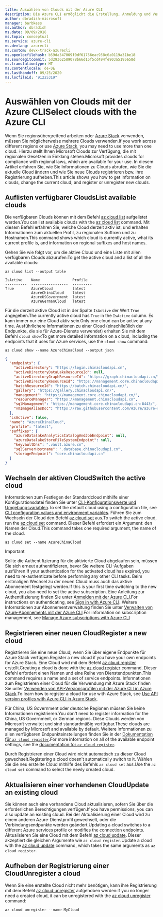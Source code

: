 ```yaml
---
title: Auswählen von Clouds mit der Azure CLI
description: Die Azure CLI ermöglicht die Erstellung, Anmeldung und Verwaltung von bzw. bei mehreren Clouds.
author: dbradish-microsoft
manager: barbkess
ms.author: dbradish
ms.date: 09/09/2018
ms.topic: conceptual
ms.service: azure-cli
ms.devlang: azurecli
ms.custom: devx-track-azurecli
ms.openlocfilehash: b59da347069f0df61756eac958c6a0119a31be18
ms.sourcegitcommit: 5d29362589078b66d15f5cd494fe903a5195658d
ms.translationtype: HT
ms.contentlocale: de-DE
ms.lasthandoff: 09/25/2020
ms.locfileid: "91225319"
---
```

# <a name="select-clouds-with-the-azure-cli"></a><span data-ttu-id="b0ceb-103">Auswählen von Clouds mit der Azure CLI</span><span class="sxs-lookup"><span data-stu-id="b0ceb-103">Select clouds with the Azure CLI</span></span>

<span data-ttu-id="b0ceb-104">Wenn Sie regionsübergreifend arbeiten oder [Azure Stack](/azure/azure-stack/user/) verwenden, müssen Sie möglicherweise mehrere Clouds verwenden.</span><span class="sxs-lookup"><span data-stu-id="b0ceb-104">If you work across different regions or use [Azure Stack](/azure/azure-stack/user/), you may need to use more than one cloud.</span></span> <span data-ttu-id="b0ceb-105">Hierzu stellt Ihnen Microsoft Clouds zur Verfügung, die mit regionalen Gesetzen in Einklang stehen.</span><span class="sxs-lookup"><span data-stu-id="b0ceb-105">Microsoft provides clouds for compliance with regional laws, which are available for your use.</span></span> <span data-ttu-id="b0ceb-106">In diesem Artikel erfahren Sie, wie Sie Informationen zu Clouds abrufen, wie Sie die aktuelle Cloud ändern und wie Sie neue Clouds registrieren bzw. ihre Registrierung aufheben.</span><span class="sxs-lookup"><span data-stu-id="b0ceb-106">This article shows you how to get information on clouds, change the current cloud, and register or unregister new clouds.</span></span>

## <a name="list-available-clouds"></a><span data-ttu-id="b0ceb-107">Auflisten verfügbarer Clouds</span><span class="sxs-lookup"><span data-stu-id="b0ceb-107">List available clouds</span></span>

<span data-ttu-id="b0ceb-108">Die verfügbaren Clouds können mit dem Befehl [az cloud list](/cli/azure/cloud#az-cloud-list) aufgelistet werden.</span><span class="sxs-lookup"><span data-stu-id="b0ceb-108">You can list available clouds with the [az cloud list](/cli/azure/cloud#az-cloud-list) command.</span></span> <span data-ttu-id="b0ceb-109">Mit diesem Befehl erfahren Sie, welche Cloud derzeit aktiv ist, und erhalten Informationen zum aktuellen Profil, zu regionalen Suffixen und zu Hostnamen.</span><span class="sxs-lookup"><span data-stu-id="b0ceb-109">This command shows which cloud is currently active, what its current profile is, and information on regional suffixes and host names.</span></span>

<span data-ttu-id="b0ceb-110">Gehen Sie wie folgt vor, um die aktive Cloud und eine Liste mit allen verfügbaren Clouds abzurufen:</span><span class="sxs-lookup"><span data-stu-id="b0ceb-110">To get the active cloud and a list of all the available clouds:</span></span>

```azurecli-interactive
az cloud list --output table
```

```output
IsActive    Name               Profile
----------  -----------------  ---------
True        AzureCloud         latest
            AzureChinaCloud    latest
            AzureUSGovernment  latest
            AzureGermanCloud   latest
```

<span data-ttu-id="b0ceb-111">Für die derzeit aktive Cloud ist in der Spalte `IsActive` der Wert `True` angegeben.</span><span class="sxs-lookup"><span data-stu-id="b0ceb-111">The currently active cloud has `True` in the `IsActive` column.</span></span> <span data-ttu-id="b0ceb-112">Es kann immer nur eine Cloud aktiv sein.</span><span class="sxs-lookup"><span data-stu-id="b0ceb-112">Only one cloud can be active at any time.</span></span> <span data-ttu-id="b0ceb-113">Ausführlichere Informationen zu einer Cloud (einschließlich der Endpunkte, die sie für Azure-Dienste verwendet) erhalten Sie mit dem Befehl `cloud show`:</span><span class="sxs-lookup"><span data-stu-id="b0ceb-113">To get more detailed information on a cloud, including the endpoints that it uses for Azure services, use the `cloud show` command:</span></span>

```azurecli-interactive
az cloud show --name AzureChinaCloud --output json
```

```json
{
  "endpoints": {
    "activeDirectory": "https://login.chinacloudapi.cn",
    "activeDirectoryDataLakeResourceId": null,
    "activeDirectoryGraphResourceId": "https://graph.chinacloudapi.cn/",
    "activeDirectoryResourceId": "https://management.core.chinacloudapi.cn/",
    "batchResourceId": "https://batch.chinacloudapi.cn/",
    "gallery": "https://gallery.chinacloudapi.cn/",
    "management": "https://management.core.chinacloudapi.cn/",
    "resourceManager": "https://management.chinacloudapi.cn",
    "sqlManagement": "https://management.core.chinacloudapi.cn:8443/",
    "vmImageAliasDoc": "https://raw.githubusercontent.com/Azure/azure-rest-api-specs/master/arm-compute/quickstart-templates/aliases.json"
  },
  "isActive": false,
  "name": "AzureChinaCloud",
  "profile": "latest",
  "suffixes": {
    "azureDatalakeAnalyticsCatalogAndJobEndpoint": null,
    "azureDatalakeStoreFileSystemEndpoint": null,
    "keyvaultDns": ".vault.azure.cn",
    "sqlServerHostname": ".database.chinacloudapi.cn",
    "storageEndpoint": "core.chinacloudapi.cn"
  }
}
```

## <a name="switch-the-active-cloud"></a><span data-ttu-id="b0ceb-114">Wechseln der aktiven Cloud</span><span class="sxs-lookup"><span data-stu-id="b0ceb-114">Switch the active cloud</span></span>

<span data-ttu-id="b0ceb-115">Informationen zum Festlegen der Standardcloud mithilfe einer Konfigurationsdatei finden Sie unter [CLI-Konfigurationswerte und Umgebungsvariablen](./azure-cli-configuration.md?view=azure-cli-latest#cli-configuration-values-and-environment-variables).</span><span class="sxs-lookup"><span data-stu-id="b0ceb-115">To set the default cloud using a configuration file, see [CLI configuration values and environment variables](./azure-cli-configuration.md?view=azure-cli-latest#cli-configuration-values-and-environment-variables).</span></span>  <span data-ttu-id="b0ceb-116">Führen Sie zum Wechseln der Cloud den Befehl [az cloud set](/cli/azure/cloud#az-cloud-set) aus.</span><span class="sxs-lookup"><span data-stu-id="b0ceb-116">To switch the active cloud, run the [az cloud set](/cli/azure/cloud#az-cloud-set) command.</span></span> <span data-ttu-id="b0ceb-117">Dieser Befehl erfordert ein Argument: den Namen der Cloud.</span><span class="sxs-lookup"><span data-stu-id="b0ceb-117">This command takes one required argument, the name of the cloud.</span></span>

```azurecli-interactive
az cloud set --name AzureChinaCloud
```

> [!IMPORTANT]
> <span data-ttu-id="b0ceb-118">Sollte die Authentifizierung für die aktivierte Cloud abgelaufen sein, müssen Sie sich erneut authentifizieren, bevor Sie weitere CLI-Aufgaben ausführen.</span><span class="sxs-lookup"><span data-stu-id="b0ceb-118">If your authentication for the activated cloud has expired, you need to re-authenticate before performing any other CLI tasks.</span></span> <span data-ttu-id="b0ceb-119">Beim erstmaligen Wechsel zu der neuen Cloud muss auch das aktive Abonnement festgelegt werden.</span><span class="sxs-lookup"><span data-stu-id="b0ceb-119">If this is your first time switching to the new cloud, you also need to set the active subscription.</span></span>
> <span data-ttu-id="b0ceb-120">Eine Anleitung zur Authentifizierung finden Sie unter [Anmelden mit der Azure CLI](authenticate-azure-cli.md).</span><span class="sxs-lookup"><span data-stu-id="b0ceb-120">For instructions on authenticating, see [Sign in with Azure CLI](authenticate-azure-cli.md).</span></span> <span data-ttu-id="b0ceb-121">Weitere Informationen zur Abonnementverwaltung finden Sie unter [Verwalten von Azure-Abonnements mit der Azure CLI](manage-azure-subscriptions-azure-cli.md).</span><span class="sxs-lookup"><span data-stu-id="b0ceb-121">For information on subscription management, see [Manage Azure subscriptions with Azure CLI](manage-azure-subscriptions-azure-cli.md)</span></span>

## <a name="register-a-new-cloud"></a><span data-ttu-id="b0ceb-122">Registrieren einer neuen Cloud</span><span class="sxs-lookup"><span data-stu-id="b0ceb-122">Register a new cloud</span></span>

<span data-ttu-id="b0ceb-123">Registrieren Sie eine neue Cloud, wenn Sie über eigene Endpunkte für Azure Stack verfügen.</span><span class="sxs-lookup"><span data-stu-id="b0ceb-123">Register a new cloud if you have your own endpoints for Azure Stack.</span></span> <span data-ttu-id="b0ceb-124">Eine Cloud wird mit dem Befehl [az cloud register](/cli/azure/cloud#az-cloud-register) erstellt.</span><span class="sxs-lookup"><span data-stu-id="b0ceb-124">Creating a cloud is done with the [az cloud register](/cli/azure/cloud#az-cloud-register) command.</span></span> <span data-ttu-id="b0ceb-125">Dieser Befehl erfordert einen Namen und eine Reihe von Dienstendpunkten.</span><span class="sxs-lookup"><span data-stu-id="b0ceb-125">This command requires a name and a set of service endpoints.</span></span> <span data-ttu-id="b0ceb-126">Informationen zum Registrieren einer Cloud für die Verwendung mit Azure Stack finden Sie unter [Verwenden von API-Versionsprofilen mit der Azure CLI in Azure Stack](/azure/azure-stack/user/azure-stack-version-profiles-azurecli2#connect-to-azure-stack).</span><span class="sxs-lookup"><span data-stu-id="b0ceb-126">To learn how to register a cloud for use with Azure Stack, see [Use API version profiles with Azure CLI in Azure Stack](/azure/azure-stack/user/azure-stack-version-profiles-azurecli2#connect-to-azure-stack).</span></span>

<span data-ttu-id="b0ceb-127">Für China, US Government oder deutsche Regionen müssen Sie keine Informationen registrieren.</span><span class="sxs-lookup"><span data-stu-id="b0ceb-127">You don't need to register information for the China, US Government, or German regions.</span></span> <span data-ttu-id="b0ceb-128">Diese Clouds werden von Microsoft verwaltet und sind standardmäßig verfügbar.</span><span class="sxs-lookup"><span data-stu-id="b0ceb-128">These clouds are managed by Microsoft and available by default.</span></span>  <span data-ttu-id="b0ceb-129">Weitere Informationen zu allen verfügbaren Endpunkteinstellungen finden Sie in der [Dokumentation für `az cloud register`](/cli/azure/cloud#az-cloud-register).</span><span class="sxs-lookup"><span data-stu-id="b0ceb-129">For more information on all of the available endpoint settings, see the [documentation for `az cloud register`](/cli/azure/cloud#az-cloud-register).</span></span>

<span data-ttu-id="b0ceb-130">Durch Registrieren einer Cloud wird nicht automatisch zu dieser Cloud gewechselt.</span><span class="sxs-lookup"><span data-stu-id="b0ceb-130">Registering a cloud doesn't automatically switch to it.</span></span> <span data-ttu-id="b0ceb-131">Wählen Sie die neu erstellte Cloud mithilfe des Befehls `az cloud set` aus.</span><span class="sxs-lookup"><span data-stu-id="b0ceb-131">Use the `az cloud set` command to select the newly created cloud.</span></span>

## <a name="update-an-existing-cloud"></a><span data-ttu-id="b0ceb-132">Aktualisieren einer vorhandenen Cloud</span><span class="sxs-lookup"><span data-stu-id="b0ceb-132">Update an existing cloud</span></span>

<span data-ttu-id="b0ceb-133">Sie können auch eine vorhandene Cloud aktualisieren, sofern Sie über die erforderlichen Berechtigungen verfügen.</span><span class="sxs-lookup"><span data-stu-id="b0ceb-133">If you have permissions, you can also update an existing cloud.</span></span> <span data-ttu-id="b0ceb-134">Bei der Aktualisierung einer Cloud wird zu einem anderen Azure-Dienstprofil gewechselt, oder die Verbindungsendpunkte werden geändert.</span><span class="sxs-lookup"><span data-stu-id="b0ceb-134">Updating a cloud switches to a different Azure services profile or modifies the connection endpoints.</span></span>
<span data-ttu-id="b0ceb-135">Aktualisieren Sie eine Cloud mit dem Befehl [az cloud update](/cli/azure/cloud#az-cloud-update). Dieser akzeptiert die gleichen Argumente wie `az cloud register`.</span><span class="sxs-lookup"><span data-stu-id="b0ceb-135">Update a cloud with the [az cloud update](/cli/azure/cloud#az-cloud-update) command, which takes the same arguments as `az cloud register`.</span></span>

## <a name="unregister-a-cloud"></a><span data-ttu-id="b0ceb-136">Aufheben der Registrierung einer Cloud</span><span class="sxs-lookup"><span data-stu-id="b0ceb-136">Unregister a cloud</span></span>

<span data-ttu-id="b0ceb-137">Wenn Sie eine erstellte Cloud nicht mehr benötigen, kann ihre Registrierung mit dem Befehl [az cloud unregister](/cli/azure/cloud#az-cloud-unregister) aufgehoben werden:</span><span class="sxs-lookup"><span data-stu-id="b0ceb-137">If you no longer need a created cloud, it can be unregistered with the [az cloud unregister](/cli/azure/cloud#az-cloud-unregister) command:</span></span>

```azurecli-interactive
az cloud unregister --name MyCloud
```